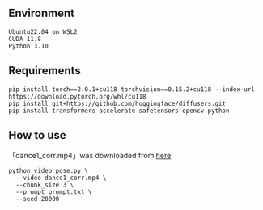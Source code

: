 
## Environment

~~~
Ubuntu22.04 on WSL2
CUDA 11.8
Python 3.10
~~~

## Requirements

~~~
pip install torch==2.0.1+cu118 torchvision==0.15.2+cu118 --index-url https://download.pytorch.org/whl/cu118
pip install git+https://github.com/huggingface/diffusers.git
pip install transformers accelerate safetensors opencv-python
~~~

## How to use

「dance1_corr.mp4」was downloaded from [here](https://huggingface.co/spaces/PAIR/Text2Video-Zero/blob/main/__assets__/poses_skeleton_gifs/dance1_corr.mp4).
~~~
python video_pose.py \
  --video dance1_corr.mp4 \
  --chunk_size 3 \
  --prompt prompt.txt \
  --seed 20000
~~~
